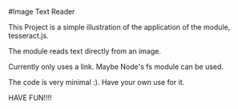 #Image Text Reader

This Project is a simple illustration of the application of the module, tesseract.js.

The module reads text directly from an image.

Currently only uses a link. Maybe Node's fs module can be used.

The code is very minimal :). Have your own use for it.

HAVE FUN!!!!
